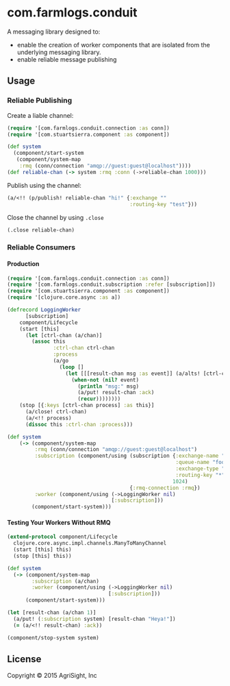 # com.farmlogs.conduit

A messaging library designed to:

- enable the creation of worker components that are isolated from the
underlying messaging library.
- enable reliable message publishing

## Usage

### Reliable Publishing

Create a liable channel:

```clojure
(require '[com.farmlogs.conduit.connection :as conn])
(require '[com.stuartsierra.component :as component])

(def system
  (component/start-system
   (component/system-map
    :rmq (conn/connection "amqp://guest:guest@localhost"))))
(def reliable-chan (-> system :rmq :conn (->reliable-chan 1000)))
```

Publish using the channel:

```clojure
(a/<!! (p/publish! reliable-chan "hi!" {:exchange ""
                                        :routing-key "test"}))
```

Close the channel by using `.close`

```clojure
(.close reliable-chan)
```

### Reliable Consumers

#### Production

```clojure
(require '[com.farmlogs.conduit.connection :as conn])
(require '[com.farmlogs.conduit.subscription :refer [subscription]])
(require '[com.stuartsierra.component :as component])
(require '[clojure.core.async :as a])

(defrecord LoggingWorker
      [subscription]
    component/Lifecycle
    (start [this]
      (let [ctrl-chan (a/chan)]
        (assoc this
               :ctrl-chan ctrl-chan
               :process
               (a/go
                 (loop []
                   (let [[[result-chan msg :as event]] (a/alts! [ctrl-chan subscription])]
                     (when-not (nil? event)
                       (println "msg:" msg)
                       (a/put! result-chan :ack)
                       (recur))))))))
    (stop [{:keys [ctrl-chan process] :as this}]
      (a/close! ctrl-chan)
      (a/<!! process)
      (dissoc this :ctrl-chan :process)))

(def system
    (-> (component/system-map
         :rmq (conn/connection "amqp://guest:guest@localhost")
         :subscription (component/using (subscription {:exchange-name "foo"
                                                       :queue-name "foo"
                                                       :exchange-type "topic"
                                                       :routing-key "*"}
                                                      1024)
                                        {:rmq-connection :rmq})
         :worker (component/using (->LoggingWorker nil)
                                  [:subscription]))
        (component/start-system)))
```

#### Testing Your Workers Without RMQ

```clojure
(extend-protocol component/Lifecycle
  clojure.core.async.impl.channels.ManyToManyChannel
  (start [this] this)
  (stop [this] this))

(def system
  (-> (component/system-map
        :subscription (a/chan)
        :worker (component/using (->LoggingWorker nil)
                                 [:subscription]))
      (component/start-system)))

(let [result-chan (a/chan 1)]
  (a/put! (:subscription system) [result-chan "Heya!"])
  (= (a/<!! result-chan) :ack))

(component/stop-system system)
```

## License

Copyright © 2015 AgriSight, Inc
